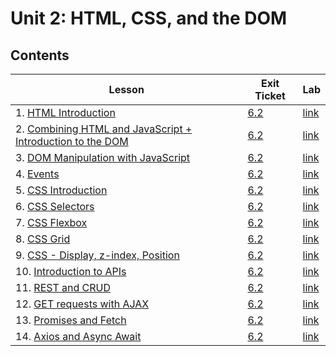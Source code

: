 # Unit 2: HTML, CSS, and the DOM

## Contents

| Lesson | Exit Ticket | Lab |
| --- | --- | --- |
| 1. [HTML Introduction](https://github.com/joinpursuit/Pursuit-Core-Web/tree/6_2/html_css_dom/html_introduction_combined) | [6.2](https://canvas.instructure.com/courses/1605748/quizzes/4100854) | [link](https://github.com/joinpursuit/Pursuit-Core-Web-HTML-Introduction-Lab) |
| 2. [Combining HTML and JavaScript + Introduction to the DOM](https://github.com/joinpursuit/Pursuit-Core-Web/blob/6_2/html_css_dom/dom_1/README.md) | [6.2](https://canvas.instructure.com/courses/1605748/quizzes/4107336) | [link](https://github.com/joinpursuit/combining-html-and-javascript-plus-dom)
| 3. [DOM Manipulation with JavaScript](https://github.com/joinpursuit/Pursuit-Core-Web/tree/6_2/html_css_dom/dom_manipulation) | [6.2](https://canvas.instructure.com/courses/1605748/quizzes/4116399) | [link](https://github.com/joinpursuit/adding_elements_to_the_dom_lab)
| 4. [Events](https://github.com/joinpursuit/Pursuit-Core-Web/tree/6_2/html_css_dom/events) | [6.2](https://canvas.instructure.com/courses/1605748/quizzes/4129211) | [link](https://github.com/joinpursuit/events_lab)
| 5. [CSS Introduction](https://github.com/joinpursuit/Pursuit-Core-Web/tree/6_2/html_css_dom/css_intro) | [6.2](https://canvas.instructure.com/courses/1605748/quizzes/4143418) | [link](https://github.com/joinpursuit/Pursuit-Core-CSS-Intro-Lab/blob/master/README.md) |
| 6. [CSS Selectors](https://github.com/joinpursuit/Pursuit-Core-Web/blob/master/html_css_dom/css_selectors/css_selectors.md) | [6.2](https://canvas.instructure.com/courses/1605748/quizzes/4151828) | [link](https://github.com/joinpursuit/Pursuit-Core-CSS-Selectors-Lab/blob/master/README.md) |
| 7. [CSS Flexbox](https://github.com/joinpursuit/Pursuit-Core-Web/tree/master/html_css_dom/css_flexbox) | [6.2](https://canvas.instructure.com/courses/1605748/quizzes/4174615) | [link](https://github.com/joinpursuit/css_flexbox_exercise) |
| 8. [CSS Grid](https://github.com/joinpursuit/Pursuit-Core-Web/tree/master/html_css_dom/css_grid) | [6.2](https://canvas.instructure.com/courses/1605748/quizzes/4179035) | [link](https://github.com/joinpursuit/css_grid_exercise)
| 9. [CSS - Display, z-index, Position](https://github.com/joinpursuit/Pursuit-Core-Web/tree/master/html_css_dom/css_display_position_zind) | [6.2](https://canvas.instructure.com/courses/1605748/quizzes/4217753) | [link](https://github.com/joinpursuit/css_display_position_zindex_exercise) |
| 10. [Introduction to APIs](https://github.com/joinpursuit/Pursuit-Core-Web/tree/master/html_css_dom/api_intro) | [6.2](https://canvas.instructure.com/courses/1605748/quizzes/4245201) | [link](https://github.com/joinpursuit/Pursuit-Core-Introduction-To-Networking-and-APIs-Lab/blob/master/README.md) |
| 11. [REST and CRUD](https://github.com/joinpursuit/Pursuit-Core-Web/tree/master/html_css_dom/restful_apis) | [6.2](https://canvas.instructure.com/courses/1605748/quizzes/4245541) | [link](https://github.com/joinpursuit/restfulapi_exercise) |
| 12. [GET requests with AJAX](https://github.com/joinpursuit/Pursuit-Core-Web/tree/master/html_css_dom/ajax) | [6.2](https://canvas.instructure.com/courses/1605748/quizzes/4262503) | [link](https://github.com/joinpursuit/Pursuit-Core-Web-AJAX-Lab) |
| 13. [Promises and Fetch](https://github.com/joinpursuit/Pursuit-Core-Web/blob/master/html_css_dom/fetch/README.md) | [6.2](https://canvas.instructure.com/courses/1605748/quizzes/4271116) | [link](https://github.com/joinpursuit/Pursuit-Core-Web-Promises-Fetch-Lab/blob/master/README.md) |
| 14. [Axios and Async Await](https://github.com/joinpursuit/Pursuit-Core-Web/tree/master/html_css_dom/axios%2Basync-await) | [6.2](https://canvas.instructure.com/courses/1605748/quizzes/4282554) | [link](https://github.com/joinpursuit/axios_assignment/blob/master/axios_exercise.md) |
